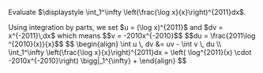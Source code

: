 Evaluate $\displaystyle \int_1^\infty \left(\frac{\log x}{x}\right)^{2011}dx$.

<div style='display: none'>
int u dv = uv - ind v du
</div>
Using integration by parts, we set $u = (\log x)^{2011}$  and $dv = x^{-2011}\,dx$ which means 
$$v = -2010x^{-2010}$$
$$du = \frac{2011\log ^{2010}(x)}{x}$$
$$
\begin{align}
\int u \, dv &=  uv - \int  v \, du  \\
\int_1^\infty \left(\frac{\log x}{x}\right)^{2011}dx = \left( \log^{2011}(x) \cdot -2010x^{-2010}\right) \bigg|_1^{\infty} + 
\end{align}
$$


